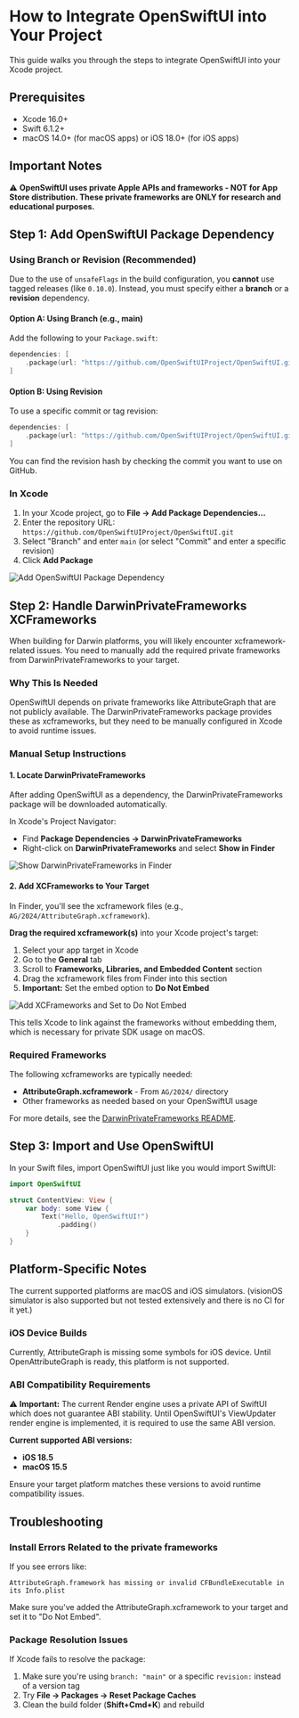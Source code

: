 # How to Integrate OpenSwiftUI into Your Project

This guide walks you through the steps to integrate OpenSwiftUI into your Xcode project.

## Prerequisites

- Xcode 16.0+
- Swift 6.1.2+
- macOS 14.0+ (for macOS apps) or iOS 18.0+ (for iOS apps)

## Important Notes

⚠️ **OpenSwiftUI uses private Apple APIs and frameworks - NOT for App Store distribution. These private frameworks are ONLY for research and educational purposes.**

## Step 1: Add OpenSwiftUI Package Dependency

### Using Branch or Revision (Recommended)

Due to the use of `unsafeFlags` in the build configuration, you **cannot** use tagged releases (like `0.10.0`). Instead, you must specify either a **branch** or a **revision** dependency.

#### Option A: Using Branch (e.g., main)

Add the following to your `Package.swift`:

```swift
dependencies: [
    .package(url: "https://github.com/OpenSwiftUIProject/OpenSwiftUI.git", branch: "main"),
]
```

#### Option B: Using Revision

To use a specific commit or tag revision:

```swift
dependencies: [
    .package(url: "https://github.com/OpenSwiftUIProject/OpenSwiftUI.git", revision: "97347dadc"),
]
```

You can find the revision hash by checking the commit you want to use on GitHub.

### In Xcode

1. In your Xcode project, go to **File → Add Package Dependencies...**
2. Enter the repository URL: `https://github.com/OpenSwiftUIProject/OpenSwiftUI.git`
3. Select "Branch" and enter `main` (or select "Commit" and enter a specific revision)
4. Click **Add Package**

![Add OpenSwiftUI Package Dependency](Screenshots/add-package-dependency.png)

## Step 2: Handle DarwinPrivateFrameworks XCFrameworks

When building for Darwin platforms, you will likely encounter xcframework-related issues. You need to manually add the required private frameworks from DarwinPrivateFrameworks to your target.

### Why This Is Needed

OpenSwiftUI depends on private frameworks like AttributeGraph that are not publicly available. The DarwinPrivateFrameworks package provides these as xcframeworks, but they need to be manually configured in Xcode to avoid runtime issues.

### Manual Setup Instructions

#### 1. Locate DarwinPrivateFrameworks

After adding OpenSwiftUI as a dependency, the DarwinPrivateFrameworks package will be downloaded automatically.

In Xcode's Project Navigator:
- Find **Package Dependencies → DarwinPrivateFrameworks**
- Right-click on **DarwinPrivateFrameworks** and select **Show in Finder**

![Show DarwinPrivateFrameworks in Finder](Screenshots/show-in-finder.png)

#### 2. Add XCFrameworks to Your Target

In Finder, you'll see the xcframework files (e.g., `AG/2024/AttributeGraph.xcframework`).

**Drag the required xcframework(s)** into your Xcode project's target:
1. Select your app target in Xcode
2. Go to the **General** tab
3. Scroll to **Frameworks, Libraries, and Embedded Content** section
4. Drag the xcframework files from Finder into this section
5. **Important:** Set the embed option to **Do Not Embed**

![Add XCFrameworks and Set to Do Not Embed](Screenshots/add-xcframeworks.png)

This tells Xcode to link against the frameworks without embedding them, which is necessary for private SDK usage on macOS.

### Required Frameworks

The following xcframeworks are typically needed:
- **AttributeGraph.xcframework** - From `AG/2024/` directory
- Other frameworks as needed based on your OpenSwiftUI usage

For more details, see the [DarwinPrivateFrameworks README](https://github.com/OpenSwiftUIProject/DarwinPrivateFrameworks).

## Step 3: Import and Use OpenSwiftUI

In your Swift files, import OpenSwiftUI just like you would import SwiftUI:

```swift
import OpenSwiftUI

struct ContentView: View {
    var body: some View {
        Text("Hello, OpenSwiftUI!")
            .padding()
    }
}
```

## Platform-Specific Notes

The current supported platforms are macOS and iOS simulators. (visionOS simulator is also supported but not tested extensively and there is no CI for it yet.)

### iOS Device Builds

Currently, AttributeGraph is missing some symbols for iOS device. Until OpenAttributeGraph is ready, this platform is not supported.

### ABI Compatibility Requirements

⚠️ **Important:** The current Render engine uses a private API of SwiftUI which does not guarantee ABI stability. Until OpenSwiftUI's ViewUpdater render engine is implemented, it is required to use the same ABI version.

**Current supported ABI versions:**
- **iOS 18.5**
- **macOS 15.5**

Ensure your target platform matches these versions to avoid runtime compatibility issues.

## Troubleshooting

### Install Errors Related to the private frameworks

If you see errors like:
```
AttributeGraph.framework has missing or invalid CFBundleExecutable in its Info.plist
```

Make sure you've added the AttributeGraph.xcframework to your target and set it to "Do Not Embed".

### Package Resolution Issues

If Xcode fails to resolve the package:
1. Make sure you're using `branch: "main"` or a specific `revision:` instead of a version tag
2. Try **File → Packages → Reset Package Caches**
3. Clean the build folder (**Shift+Cmd+K**) and rebuild
